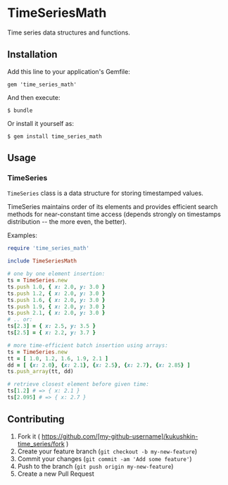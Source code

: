 # TimeSeriesMath

Time series data structures and functions.

## Installation

Add this line to your application's Gemfile:

    gem 'time_series_math'

And then execute:

    $ bundle

Or install it yourself as:

    $ gem install time_series_math

## Usage

### TimeSeries

`TimeSeries` class is a data structure for storing timestamped values.

TimeSeries maintains order of its elements and provides efficient search methods
for near-constant time access
(depends strongly on timestamps distribution -- the more even, the better).

Examples:
```ruby
require 'time_series_math'

include TimeSeriesMath

# one by one element insertion:
ts = TimeSeries.new
ts.push 1.0, { x: 2.0, y: 3.0 }
ts.push 1.2, { x: 2.0, y: 3.0 }
ts.push 1.6, { x: 2.0, y: 3.0 }
ts.push 1.9, { x: 2.0, y: 3.0 }
ts.push 2.1, { x: 2.0, y: 3.0 }
# .. or:
ts[2.3] = { x: 2.5, y: 3.5 }
ts[2.5] = { x: 2.2, y: 3.7 }

# more time-efficient batch insertion using arrays:
ts = TimeSeries.new
tt = [ 1.0, 1.2, 1.6, 1.9, 2.1 ]
dd = [ {x: 2.0}, {x: 2.1}, {x: 2.5}, {x: 2.7}, {x: 2.85} ]
ts.push_array(tt, dd)

# retrieve closest element before given time:
ts[1.2] # => { x: 2.1 }
ts[2.095] # => { x: 2.7 }
```

## Contributing

1. Fork it ( https://github.com/[my-github-username]/kukushkin-time_series/fork )
2. Create your feature branch (`git checkout -b my-new-feature`)
3. Commit your changes (`git commit -am 'Add some feature'`)
4. Push to the branch (`git push origin my-new-feature`)
5. Create a new Pull Request
